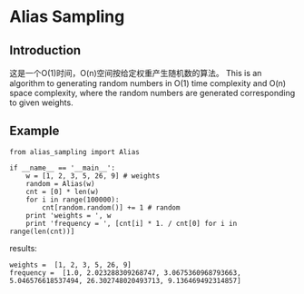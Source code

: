 # Alias Sampling
## Introduction
这是一个O(1)时间，O(n)空间按给定权重产生随机数的算法。
This is an algorithm to generating random numbers in O(1) time complexity and O(n) space complexity, where the random numbers are generated corresponding to given weights.
## Example
```
from alias_sampling import Alias

if __name__ == '__main__':
    w = [1, 2, 3, 5, 26, 9] # weights
    random = Alias(w)
    cnt = [0] * len(w)
    for i in range(100000):
        cnt[random.random()] += 1 # random
    print 'weights = ', w
    print 'frequency = ', [cnt[i] * 1. / cnt[0] for i in range(len(cnt))]
```

results:

```
weights =  [1, 2, 3, 5, 26, 9]
frequency =  [1.0, 2.023288309268747, 3.0675360968793663, 5.046576618537494, 26.302748020493713, 9.136469492314857]

```